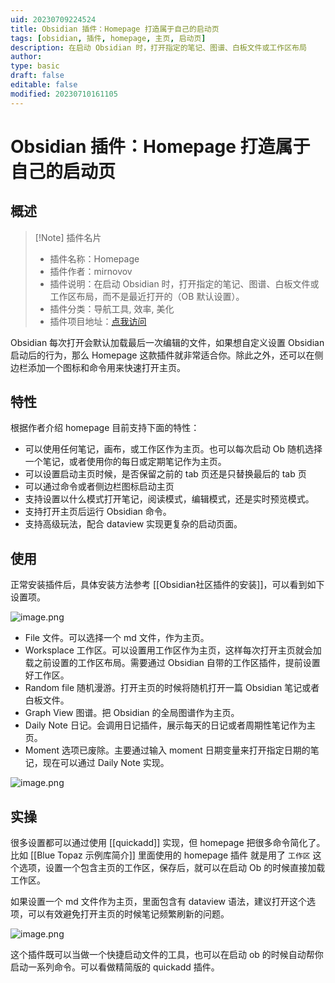 ```yaml
---
uid: 20230709224524
title: Obsidian 插件：Homepage 打造属于自己的启动页
tags: [obsidian, 插件, homepage, 主页, 启动页]
description: 在启动 Obsidian 时，打开指定的笔记、图谱、白板文件或工作区布局
author: 
type: basic
draft: false
editable: false
modified: 20230710161105
---
```


# Obsidian 插件：Homepage 打造属于自己的启动页

## 概述

> [!Note] 插件名片
> - 插件名称：Homepage
> - 插件作者：mirnovov
> - 插件说明：在启动 Obsidian 时，打开指定的笔记、图谱、白板文件或工作区布局，而不是最近打开的（OB 默认设置）。
> - 插件分类：导航工具, 效率, 美化
> - 插件项目地址：[点我访问](https://github.com/mirnovov/obsidian-homepage)

Obsidian 每次打开会默认加载最后一次编辑的文件，如果想自定义设置 Obsidian 启动后的行为，那么 Homepage 这款插件就非常适合你。除此之外，还可以在侧边栏添加一个图标和命令用来快速打开主页。

## 特性

根据作者介绍 homepage 目前支持下面的特性：

- 可以使用任何笔记，画布，或工作区作为主页。也可以每次启动 Ob 随机选择一个笔记，或者使用你的每日或定期笔记作为主页。
- 可以设置启动主页时候，是否保留之前的 tab 页还是只替换最后的 tab 页
- 可以通过命令或者侧边栏图标启动主页
- 支持设置以什么模式打开笔记，阅读模式，编辑模式，还是实时预览模式。
- 支持打开主页后运行 Obsidian 命令。
- 支持高级玩法，配合 dataview 实现更复杂的启动页面。

## 使用

正常安装插件后，具体安装方法参考 [[Obsidian社区插件的安装]]，可以看到如下设置项。

![image.png](https://cdn.pkmer.cn/images/202307101515415.png!pkmer)

- File 文件。可以选择一个 md 文件，作为主页。
- Worksplace 工作区。可以设置用工作区作为主页，这样每次打开主页就会加载之前设置的工作区布局。需要通过 Obsidian 自带的工作区插件，提前设置好工作区。
- Random file 随机漫游。打开主页的时候将随机打开一篇 Obsidian 笔记或者白板文件。
- Graph View 图谱。把 Obsidian 的全局图谱作为主页。
- Daily Note 日记。会调用日记插件，展示每天的日记或者周期性笔记作为主页。
- Moment 选项已废除。主要通过输入 moment 日期变量来打开指定日期的笔记，现在可以通过 Daily Note 实现。

![image.png](https://cdn.pkmer.cn/images/202307101542789.png!pkmer)

## 实操

很多设置都可以通过使用 [[quickadd]] 实现，但 homepage 把很多命令简化了。比如 [[Blue Topaz 示例库简介]] 里面使用的 homepage 插件 就是用了 `工作区` 这个选项，设置一个包含主页的工作区，保存后，就可以在启动 Ob 的时候直接加载工作区。

如果设置一个 md 文件作为主页，里面包含有 dataview 语法，建议打开这个选项，可以有效避免打开主页的时候笔记频繁刷新的问题。

![image.png](https://cdn.pkmer.cn/images/202307101608687.png!pkmer)

这个插件既可以当做一个快捷启动文件的工具，也可以在启动 ob 的时候自动帮你启动一系列命令。可以看做精简版的 quickadd 插件。
